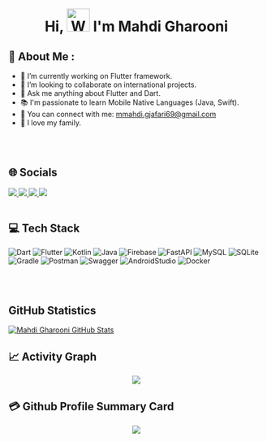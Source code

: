 <h1 align="center"> Hi, <img src="https://raw.githubusercontent.com/nixin72/nixin72/master/wave.gif" 
         alt="Waving hand animated gif"
         height="45"
         width="45" /> I'm Mahdi Gharooni</h1>





<div>
    
## 💫 About Me :

- 🔭 I’m currently working on Flutter framework.
- 👯 I’m looking to collaborate on international projects.
- 💬 Ask me anything about Flutter and Dart.
- 📚 I'm passionate to learn Mobile Native Languages (Java, Swift).    
- 📧 You can connect with me: mmahdi.gjafari69@gmail.com
- 💖 I love my family.
    
 </div>   
 <br><br>     
    

## 🌐 Socials

<a href="https://www.linkedin.com/in/mahdigharooni/">
    <img src="https://img.shields.io/badge/linkedin-%230077B5.svg?&style=for-the-badge&logo=linkedin&logoColor=white" />
</a>
   
<a href="https://mahdigharooni.medium.com/">
    <img src="https://img.shields.io/badge/Medium-12100E?style=for-the-badge&logo=medium&logoColor=white" />
</a>
    
<a href="https://hub.docker.com/u/mahdigharooni">
    <img src="https://img.shields.io/badge/-Docker-F5F5F5?&logo=Docker&style=for-the-badge" />
</a>
       

<a href="https://t.me/m_mahdi_gj">
    <img src="https://img.shields.io/badge/Telegram-2CA5E0?style=for-the-badge&logo=telegram&logoColor=white" />
</a>
</div>
<br><br>     





## 💻 Tech Stack

<div>
 
 ![Dart](https://img.shields.io/badge/dart-%230175C2.svg?style=for-the-badge&logo=dart&logoColor=white)   ![Flutter](https://img.shields.io/badge/Flutter-%2302569B.svg?style=for-the-badge&logo=Flutter&logoColor=white)     ![Kotlin](https://img.shields.io/badge/kotlin-%230095D5.svg?style=for-the-badge&logo=kotlin&logoColor=white) ![Java](https://img.shields.io/badge/java-%23ED8B00.svg?style=for-the-badge&logo=java&logoColor=white)   ![Firebase](https://img.shields.io/badge/firebase-%23039BE5.svg?style=for-the-badge&logo=firebase)       ![FastAPI](https://img.shields.io/badge/FastAPI-005571?style=for-the-badge&logo=fastapi)   ![MySQL](https://img.shields.io/badge/mysql-%2300f.svg?style=for-the-badge&logo=mysql&logoColor=white)  ![SQLite](https://img.shields.io/badge/sqlite-%2307405e.svg?style=for-the-badge&logo=sqlite&logoColor=white)   ![Gradle](https://img.shields.io/badge/Gradle-02303A.svg?style=for-the-badge&logo=Gradle&logoColor=white) ![Postman](https://img.shields.io/badge/Postman-FF6C37?style=for-the-badge&logo=postman&logoColor=white)  ![Swagger](https://img.shields.io/badge/-Swagger-%23Clojure?style=for-the-badge&logo=swagger&logoColor=white)  ![AndroidStudio](https://img.shields.io/badge/-androidstudio-%23Clojure?style=for-the-badge&logo=androidstudio&logoColor=white)   ![Docker](https://img.shields.io/badge/docker-%230db7ed.svg?style=for-the-badge&logo=docker&logoColor=white)

</div>
<br><br>     
  
  
## GitHub Statistics
<div>
    
[![Mahdi Gharooni GitHub Stats](https://github-readme-stats.vercel.app/api?username=MahdiGharooni&show_icons=true&theme=radical)](https://github.com/anuraghazra/github-readme-stats)    
    
</div>    

## 📈 Activity Graph
<p align="center">
	<img src="https://activity-graph.herokuapp.com/graph?username=MahdiGharooni&theme=minimal"/>
</p>


## 💳 Github Profile Summary Card
<p align="center">
  <img src="https://github-profile-summary-cards.vercel.app/api/cards/profile-details?username=MahdiGharooni&theme=vue"/>
</p>


